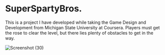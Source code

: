 # SuperSpartyBros.
This is a project I have developed while taking the Game Design and Development from Michigan State University at Coursera. Players must get the rose to clear the level, but there lies plenty of obstacles to get in the way.


![Screenshot (30)](https://user-images.githubusercontent.com/35834237/61168699-bd749d80-a56f-11e9-990e-861bb31a5cae.png)
